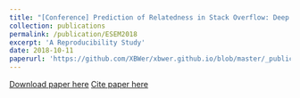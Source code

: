```yaml
---
title: "[Conference] Prediction of Relatedness in Stack Overflow: Deep Learning vs. SVM"
collection: publications
permalink: /publication/ESEM2018
excerpt: 'A Reproducibility Study'
date: 2018-10-11
paperurl: 'https://github.com/XBWer/xbwer.github.io/blob/master/_publications/ESEM2018.pdf'
---
```




[Download paper here](https://github.com/XBWer/xbwer.github.io/blob/master/_publications/ESEM2018.pdf)
[Cite paper here](https://github.com/XBWer/xbwer.github.io/blob/master/_publications/ESEM2018_bib.html)